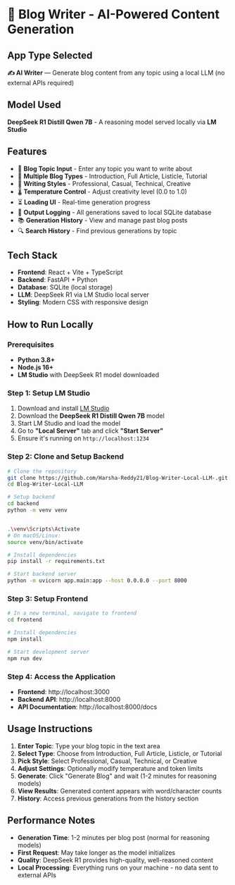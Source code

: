 # 📝 Blog Writer - AI-Powered Content Generation

## App Type Selected
**✍️ AI Writer** — Generate blog content from any topic using a local LLM (no external APIs required)

## Model Used
**DeepSeek R1 Distill Qwen 7B** - A reasoning model served locally via **LM Studio**

## Features
- 🎯 **Blog Topic Input** - Enter any topic you want to write about
- 📝 **Multiple Blog Types** - Introduction, Full Article, Listicle, Tutorial
- 🎨 **Writing Styles** - Professional, Casual, Technical, Creative
- 🌡️ **Temperature Control** - Adjust creativity level (0.0 to 1.0)
- ⏳ **Loading UI** - Real-time generation progress
- 💾 **Output Logging** - All generations saved to local SQLite database
- 📚 **Generation History** - View and manage past blog posts
- 🔍 **Search History** - Find previous generations by topic

## Tech Stack
- **Frontend**: React + Vite + TypeScript
- **Backend**: FastAPI + Python
- **Database**: SQLite (local storage)
- **LLM**: DeepSeek R1 via LM Studio local server
- **Styling**: Modern CSS with responsive design

## How to Run Locally

### Prerequisites
- **Python 3.8+**
- **Node.js 16+**
- **LM Studio** with DeepSeek R1 model downloaded

### Step 1: Setup LM Studio
1. Download and install [LM Studio](https://lmstudio.ai/)
2. Download the **DeepSeek R1 Distill Qwen 7B** model
3. Start LM Studio and load the model
4. Go to **"Local Server"** tab and click **"Start Server"**
5. Ensure it's running on `http://localhost:1234`

### Step 2: Clone and Setup Backend
```bash
# Clone the repository
git clone https://github.com/Harsha-Reddy21/Blog-Writer-Local-LLM-.git
cd Blog-Writer-Local-LLM

# Setup backend
cd backend
python -m venv venv


.\venv\Scripts\Activate
# On macOS/Linux:
source venv/bin/activate

# Install dependencies
pip install -r requirements.txt

# Start backend server
python -m uvicorn app.main:app --host 0.0.0.0 --port 8000
```

### Step 3: Setup Frontend
```bash
# In a new terminal, navigate to frontend
cd frontend

# Install dependencies
npm install

# Start development server
npm run dev
```

### Step 4: Access the Application
- **Frontend**: http://localhost:3000
- **Backend API**: http://localhost:8000
- **API Documentation**: http://localhost:8000/docs

## Usage Instructions

1. **Enter Topic**: Type your blog topic in the text area
2. **Select Type**: Choose from Introduction, Full Article, Listicle, or Tutorial
3. **Pick Style**: Select Professional, Casual, Technical, or Creative
4. **Adjust Settings**: Optionally modify temperature and token limits
5. **Generate**: Click "Generate Blog" and wait (1-2 minutes for reasoning models)
6. **View Results**: Generated content appears with word/character counts
7. **History**: Access previous generations from the history section

## Performance Notes
- **Generation Time**: 1-2 minutes per blog post (normal for reasoning models)
- **First Request**: May take longer as the model initializes
- **Quality**: DeepSeek R1 provides high-quality, well-reasoned content
- **Local Processing**: Everything runs on your machine - no data sent to external APIs





